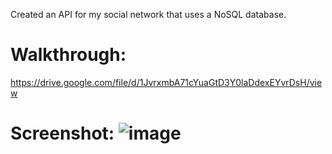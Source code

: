 Created an API for my social network that uses a NoSQL database.

# Walkthrough:
https://drive.google.com/file/d/1JvrxmbA71cYuaGtD3Y0laDdexEYvrDsH/view

# Screenshot: ![image](https://user-images.githubusercontent.com/105026484/195734776-ef817f66-ce42-4298-ac34-1df8677025f0.png)